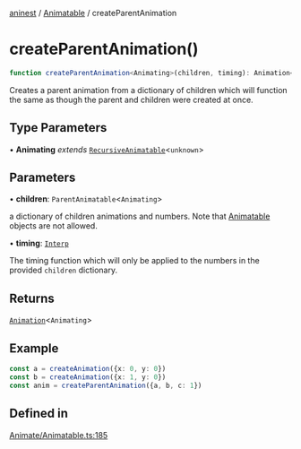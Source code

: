[aninest](../../index.md) / [Animatable](../index.md) / createParentAnimation

# createParentAnimation()

```ts
function createParentAnimation<Animating>(children, timing): Animation<Animating>
```

Creates a parent animation from a dictionary of children which will function the same
as though the parent and children were created at once.

## Type Parameters

• **Animating** *extends* [`RecursiveAnimatable`](../../AnimatableTypes/type-aliases/RecursiveAnimatable.md)\<`unknown`\>

## Parameters

• **children**: `ParentAnimatable`\<`Animating`\>

a dictionary of children animations and numbers. 
Note that [Animatable](../../AnimatableTypes/type-aliases/Animatable.md) objects are not allowed.

• **timing**: [`Interp`](../../module:Interp/type-aliases/Interp.md)

The timing function which will only be applied to the numbers in the provided `children` dictionary.

## Returns

[`Animation`](../../AnimatableTypes/type-aliases/Animation.md)\<`Animating`\>

## Example

```ts
const a = createAnimation({x: 0, y: 0})
const b = createAnimation({x: 1, y: 0})
const anim = createParentAnimation({a, b, c: 1})
```

## Defined in

[Animate/Animatable.ts:185](https://github.com/zphrs/aninest/blob/0970e35cce1ccab01b8ce4df8a59f00baff5cfda/core/src/Animate/Animatable.ts#L185)
